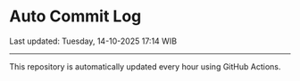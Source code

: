 # Auto Commit Log

Last updated: Tuesday, 14-10-2025 17:14 WIB

---

This repository is automatically updated every hour using GitHub Actions.
